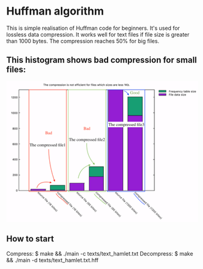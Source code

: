 # Huffman algorithm
This is simple realisation of Huffman code for beginners. It's used for lossless data compression.
It works well for text files if file size is greater than 1000 bytes. The compression reaches 50% for big files.
## This histogram shows bad compression for small files:
![Alt text](https://github.com/dariaemacs/Huffman/blob/master/png/small_files_compression.png?raw=true "Optional Title")
## How to start
Compress:   $ make && ./main -c texts/text_hamlet.txt
Decompress: $ make && ./main -d texts/text_hamlet.txt.hff